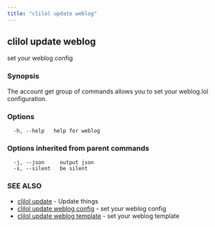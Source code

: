 ```yaml
---
title: "clilol update weblog"
---
```

## clilol update weblog

set your weblog config

### Synopsis

The account get group of commands allows you to set your weblog.lol configuration.

### Options

```
  -h, --help   help for weblog
```

### Options inherited from parent commands

```
  -j, --json     output json
  -s, --silent   be silent
```

### SEE ALSO

* [clilol update](clilol_update.md)	 - Update things
* [clilol update weblog config](clilol_update_weblog_config.md)	 - set your weblog config
* [clilol update weblog template](clilol_update_weblog_template.md)	 - set your weblog template

